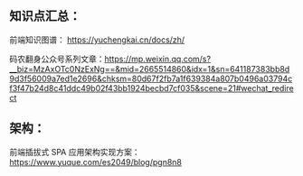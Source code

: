 ## 知识点汇总：

前端知识图谱： https://yuchengkai.cn/docs/zh/

码农翻身公众号系列文章：https://mp.weixin.qq.com/s?__biz=MzAxOTc0NzExNg==&mid=2665514860&idx=1&sn=641187383bb8d9d3f56009a7ed1e2696&chksm=80d67f2fb7a1f639384a807b0496a03794cf3f47b24d8c41ddc49b02f43bb1924becbd7cf035&scene=21#wechat_redirect



## 架构：



前端插拔式 SPA 应用架构实现方案：https://www.yuque.com/es2049/blog/pgn8n8